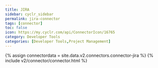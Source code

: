 ```yaml
---
title: JIRA
sidebar: cyclr_sidebar
permalink: jira-connector
tags: [connector]
toc: false
icon: https://my.cyclr.com/api/ConnectorIcon/16765
category: Developer Tools
categories: [Developer Tools,Project Management]
---
```

{% assign connectordata = site.data.v2.connectors.connector-jira %}
{% include v2/connector/connector.html %}	